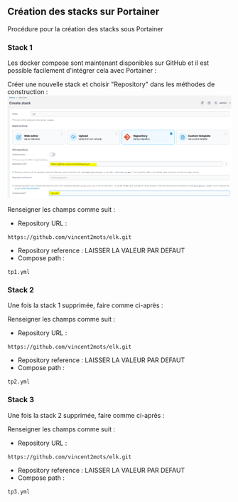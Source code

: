 ## Création des stacks sur Portainer

Procédure pour la création des stacks sous Portainer

### Stack 1
Les docker compose sont maintenant disponibles sur GitHub et il est possible facilement d'intégrer cela avec Portainer :

Créer une nouvelle stack et choisir "Repository" dans les méthodes de construction :
![](https://raw.githubusercontent.com/vincent2mots/elk/main/Portainer/images/tp1.PNG)

Renseigner les champs comme suit :
- Repository URL : 
``` 
https://github.com/vincent2mots/elk.git 
```
- Repository reference : LAISSER LA VALEUR PAR DEFAUT
- Compose path : 
``` 
tp1.yml
``` 

### Stack 2
Une fois la stack 1 supprimée, faire comme ci-après :

Renseigner les champs comme suit :
- Repository URL : 
``` 
https://github.com/vincent2mots/elk.git 
```
- Repository reference : LAISSER LA VALEUR PAR DEFAUT
- Compose path : 
``` 
tp2.yml
``` 

### Stack 3
Une fois la stack 2 supprimée, faire comme ci-après :

Renseigner les champs comme suit :
- Repository URL : 
``` 
https://github.com/vincent2mots/elk.git 
```
- Repository reference : LAISSER LA VALEUR PAR DEFAUT
- Compose path : 
``` 
tp3.yml
``` 